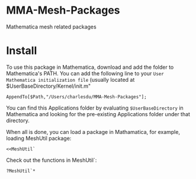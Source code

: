 # MMA-Mesh-Packages
Mathematica mesh related packages

# Install
To use this package in Mathematica, download and add the folder to Mathematica's PATH. You can add the following line to your `User Mathematica initialization file` (usually located at $UserBaseDirectory/Kernel/init.m"
```
AppendTo[$Path,"/Users/charlesdu/MMA-Mesh-Packages"];
```
You can find this Applications folder by evaluating `$UserBaseDirectory` in Mathematica and looking for the pre-existing Applications folder under that directory.

When all is done, you can load a package in Mathamatica, for example, loading MeshUtil package:
```
<<MeshUtil`
```
Check out the functions in MeshUtil`:
```
?MeshUtil`*
```
